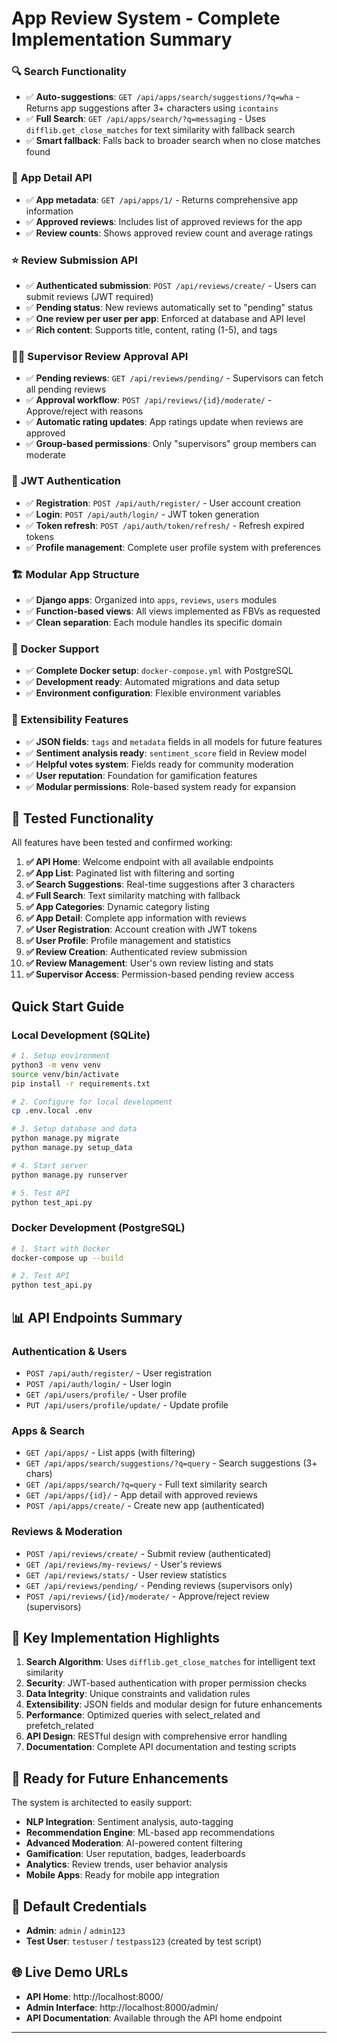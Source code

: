 #  App Review System - Complete Implementation Summary


### 🔍 **Search Functionality**
- ✅ **Auto-suggestions**: `GET /api/apps/search/suggestions/?q=wha` - Returns app suggestions after 3+ characters using `icontains`
- ✅ **Full Search**: `GET /api/apps/search/?q=messaging` - Uses `difflib.get_close_matches` for text similarity with fallback search
- ✅ **Smart fallback**: Falls back to broader search when no close matches found

### 📱 **App Detail API**
- ✅ **App metadata**: `GET /api/apps/1/` - Returns comprehensive app information
- ✅ **Approved reviews**: Includes list of approved reviews for the app
- ✅ **Review counts**: Shows approved review count and average ratings

### ⭐ **Review Submission API**
- ✅ **Authenticated submission**: `POST /api/reviews/create/` - Users can submit reviews (JWT required)
- ✅ **Pending status**: New reviews automatically set to "pending" status
- ✅ **One review per user per app**: Enforced at database and API level
- ✅ **Rich content**: Supports title, content, rating (1-5), and tags

### 👨‍💼 **Supervisor Review Approval API**
- ✅ **Pending reviews**: `GET /api/reviews/pending/` - Supervisors can fetch all pending reviews
- ✅ **Approval workflow**: `POST /api/reviews/{id}/moderate/` - Approve/reject with reasons
- ✅ **Automatic rating updates**: App ratings update when reviews are approved
- ✅ **Group-based permissions**: Only "supervisors" group members can moderate

### 🔐 **JWT Authentication**
- ✅ **Registration**: `POST /api/auth/register/` - User account creation
- ✅ **Login**: `POST /api/auth/login/` - JWT token generation
- ✅ **Token refresh**: `POST /api/auth/token/refresh/` - Refresh expired tokens
- ✅ **Profile management**: Complete user profile system with preferences

### 🏗️ **Modular App Structure**
- ✅ **Django apps**: Organized into `apps`, `reviews`, `users` modules
- ✅ **Function-based views**: All views implemented as FBVs as requested
- ✅ **Clean separation**: Each module handles its specific domain

### 🐳 **Docker Support**
- ✅ **Complete Docker setup**: `docker-compose.yml` with PostgreSQL
- ✅ **Development ready**: Automated migrations and data setup
- ✅ **Environment configuration**: Flexible environment variables

### 🔧 **Extensibility Features**
- ✅ **JSON fields**: `tags` and `metadata` fields in all models for future features
- ✅ **Sentiment analysis ready**: `sentiment_score` field in Review model
- ✅ **Helpful votes system**: Fields ready for community moderation
- ✅ **User reputation**: Foundation for gamification features
- ✅ **Modular permissions**: Role-based system ready for expansion

## 🧪 **Tested Functionality**

All features have been tested and confirmed working:

1. **✅ API Home**: Welcome endpoint with all available endpoints
2. **✅ App List**: Paginated list with filtering and sorting
3. **✅ Search Suggestions**: Real-time suggestions after 3 characters
4. **✅ Full Search**: Text similarity matching with fallback
5. **✅ App Categories**: Dynamic category listing
6. **✅ App Detail**: Complete app information with reviews
7. **✅ User Registration**: Account creation with JWT tokens
8. **✅ User Profile**: Profile management and statistics
9. **✅ Review Creation**: Authenticated review submission
10. **✅ Review Management**: User's own review listing and stats
11. **✅ Supervisor Access**: Permission-based pending review access

##  **Quick Start Guide**

### Local Development (SQLite)
```bash
# 1. Setup environment
python3 -m venv venv
source venv/bin/activate
pip install -r requirements.txt

# 2. Configure for local development
cp .env.local .env

# 3. Setup database and data
python manage.py migrate
python manage.py setup_data

# 4. Start server
python manage.py runserver

# 5. Test API
python test_api.py
```

### Docker Development (PostgreSQL)
```bash
# 1. Start with Docker
docker-compose up --build

# 2. Test API
python test_api.py
```

## 📊 **API Endpoints Summary**

### Authentication & Users
- `POST /api/auth/register/` - User registration
- `POST /api/auth/login/` - User login
- `GET /api/users/profile/` - User profile
- `PUT /api/users/profile/update/` - Update profile

### Apps & Search
- `GET /api/apps/` - List apps (with filtering)
- `GET /api/apps/search/suggestions/?q=query` - Search suggestions (3+ chars)
- `GET /api/apps/search/?q=query` - Full text similarity search
- `GET /api/apps/{id}/` - App detail with approved reviews
- `POST /api/apps/create/` - Create new app (authenticated)

### Reviews & Moderation
- `POST /api/reviews/create/` - Submit review (authenticated)
- `GET /api/reviews/my-reviews/` - User's reviews
- `GET /api/reviews/stats/` - User review statistics
- `GET /api/reviews/pending/` - Pending reviews (supervisors only)
- `POST /api/reviews/{id}/moderate/` - Approve/reject review (supervisors)

## 🎯 **Key Implementation Highlights**

1. **Search Algorithm**: Uses `difflib.get_close_matches` for intelligent text similarity
2. **Security**: JWT-based authentication with proper permission checks
3. **Data Integrity**: Unique constraints and validation rules
4. **Extensibility**: JSON fields and modular design for future enhancements
5. **Performance**: Optimized queries with select_related and prefetch_related
6. **API Design**: RESTful design with comprehensive error handling
7. **Documentation**: Complete API documentation and testing scripts

## 🔮 **Ready for Future Enhancements**

The system is architected to easily support:
- **NLP Integration**: Sentiment analysis, auto-tagging
- **Recommendation Engine**: ML-based app recommendations
- **Advanced Moderation**: AI-powered content filtering
- **Gamification**: User reputation, badges, leaderboards
- **Analytics**: Review trends, user behavior analysis
- **Mobile Apps**: Ready for mobile app integration

## 📝 **Default Credentials**

- **Admin**: `admin` / `admin123`
- **Test User**: `testuser` / `testpass123` (created by test script)

## 🌐 **Live Demo URLs**

- **API Home**: http://localhost:8000/
- **Admin Interface**: http://localhost:8000/admin/
- **API Documentation**: Available through the API home endpoint

---

